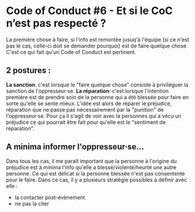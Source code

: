 # Code of Conduct #6 - Et si le CoC n’est pas respecté ? 
La première chose à faire, si l'info est remontée jusuq'à l'équipe (si ce n'est pas le cas, celle-ci doit se demander pourquoi) est de faire quelque chose. C'est ce qui fait qu'un Code of Conduct est pertinent.

## 2 postures : 
**La sanction**: c'est lorsque le "faire quelque chose" consiste à priviléguer la sanction de l'oppresseur·se. 
**La réparation**: c'est lorsque l'intention première est de prendre soin de la personne qui a été blessée pour faire en sorte qu'elle se sente mieux. L'idée est alors de réparer le préjudice, réparation que ne passe pas nécessairement par la "punition" de l'oppresseur·se. Pour ça il s'agit de voir avec la personnes qui a vécu un préjudice ce qui pourrait être fait pour qu'elle est le "sentiment de réparation". 

## A minima informer l'oppresseur·se...
Dans tous les cas, il me paraît important que la personne à l'origine du préjudice est à minima l'info qu'elle a blessé/violenté/heurté une autre personne. Ce qui est délicat si la personne blessée n'est pas consentente pour le faire. Dans ce cas, il y a plusieurs stratégie possibles à définir avec elle : 
- la contacter post-évènement
- ne pas la citer



